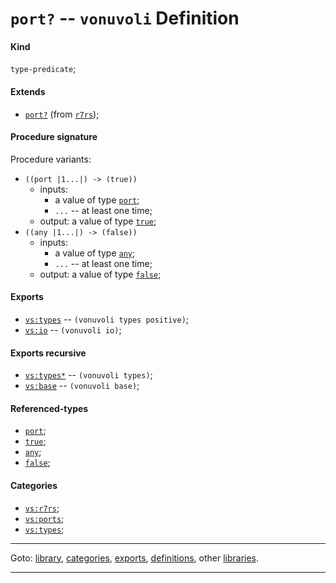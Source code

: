 

<a id='definition__vonuvoli__port_3f'></a>

# `port?` -- `vonuvoli` Definition


<a id='definition__vonuvoli__port_3f__kind'></a>

#### Kind

`type-predicate`;


<a id='definition__vonuvoli__port_3f__extends'></a>

#### Extends

 * [`port?`](../../r7rs/definitions/port_3f.md#definition__r7rs__port_3f) (from [`r7rs`](../../r7rs/_index.md#library__r7rs));


<a id='definition__vonuvoli__port_3f__procedure-signature'></a>

#### Procedure signature

Procedure variants:
 * `((port |1...|) -> (true))`
   * inputs:
     * a value of type [`port`](../../r7rs/types/port.md#type__r7rs__port);
     * `...` -- at least one time;
   * output: a value of type [`true`](../../r7rs/types/true.md#type__r7rs__true);
 * `((any |1...|) -> (false))`
   * inputs:
     * a value of type [`any`](../../r7rs/types/any.md#type__r7rs__any);
     * `...` -- at least one time;
   * output: a value of type [`false`](../../r7rs/types/false.md#type__r7rs__false);


<a id='definition__vonuvoli__port_3f__exports'></a>

#### Exports

 * [`vs:types`](../../vonuvoli/exports/vs_3a_types.md#export__vonuvoli__vs_3a_types) -- `(vonuvoli types positive)`;
 * [`vs:io`](../../vonuvoli/exports/vs_3a_io.md#export__vonuvoli__vs_3a_io) -- `(vonuvoli io)`;


<a id='definition__vonuvoli__port_3f__exports-recursive'></a>

#### Exports recursive

 * [`vs:types*`](../../vonuvoli/exports/vs_3a_types_2a.md#export__vonuvoli__vs_3a_types_2a) -- `(vonuvoli types)`;
 * [`vs:base`](../../vonuvoli/exports/vs_3a_base.md#export__vonuvoli__vs_3a_base) -- `(vonuvoli base)`;


<a id='definition__vonuvoli__port_3f__referenced-types'></a>

#### Referenced-types

 * [`port`](../../r7rs/types/port.md#type__r7rs__port);
 * [`true`](../../r7rs/types/true.md#type__r7rs__true);
 * [`any`](../../r7rs/types/any.md#type__r7rs__any);
 * [`false`](../../r7rs/types/false.md#type__r7rs__false);


<a id='definition__vonuvoli__port_3f__categories'></a>

#### Categories

 * [`vs:r7rs`](../../vonuvoli/categories/vs_3a_r7rs.md#category__vonuvoli__vs_3a_r7rs);
 * [`vs:ports`](../../vonuvoli/categories/vs_3a_ports.md#category__vonuvoli__vs_3a_ports);
 * [`vs:types`](../../vonuvoli/categories/vs_3a_types.md#category__vonuvoli__vs_3a_types);

----

Goto: [library](../../vonuvoli/_index.md#library__vonuvoli), [categories](../../vonuvoli/categories/_index.md#toc__vonuvoli__categories), [exports](../../vonuvoli/exports/_index.md#toc__vonuvoli__exports), [definitions](../../vonuvoli/definitions/_index.md#toc__vonuvoli__definitions), other [libraries](../../_libraries.md#toc__libraries).

----

